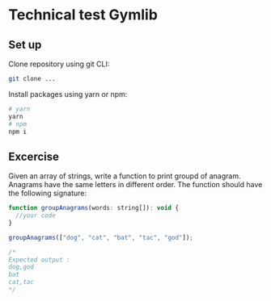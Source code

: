 # Technical test Gymlib

## Set up

Clone repository using git CLI:

```sh
git clone ...
```

Install packages using yarn or npm:

```sh
# yarn
yarn
# npm
npm i
```

## Excercise

Given an array of strings, write a function to print groupd of anagram. Anagrams have the same letters in different order. The function should have the following signature:

```js
function groupAnagrams(words: string[]): void {
  //your code
}

groupAnagrams(["dog", "cat", "bat", "tac", "god"]);

/*
Expected output :
dog,god
bat
cat,tac
*/
```
